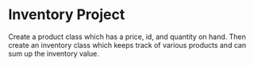 # Inventory Project

Create a product class which has a price, id, and quantity on hand. Then create an inventory class which keeps track 
of various products and can sum up the inventory value.
